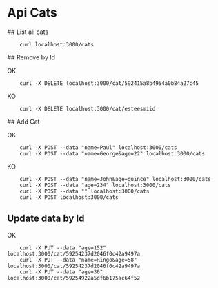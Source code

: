 # Api Cats

## List all cats

```
    curl localhost:3000/cats
```

## Remove by Id

OK
```
    curl -X DELETE localhost:3000/cat/592415a8b4954a0b84a27c45
```

KO
```
    curl -X DELETE localhost:3000/cat/esteesmiid
```

## Add Cat

OK
```
    curl -X POST --data "name=Paul" localhost:3000/cats
    curl -X POST --data "name=George&age=22" localhost:3000/cats
```

KO
```
    curl -X POST --data "name=John&age=quince" localhost:3000/cats
    curl -X POST --data "age=234" localhost:3000/cats
    curl -X POST --data "" localhost:3000/cats
    curl -X POST localhost:3000/cats
```

## Update data by Id

OK
```
    curl -X PUT --data "age=152" localhost:3000/cat/59254237d2046f0c42a9497a
    curl -X PUT --data "name=Ringo&age=58" localhost:3000/cat/59254237d2046f0c42a9497a
    curl -X PUT --data "age=36" localhost:3000/cat/59254922a5df6b175ac64f52
```
